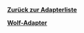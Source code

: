 [**Zurück zur Adapterliste**](/adapterref/adapterliste.md)

[**Wolf-Adapter**](/adapterref/docs/iobroker.wolf/de/README.md)